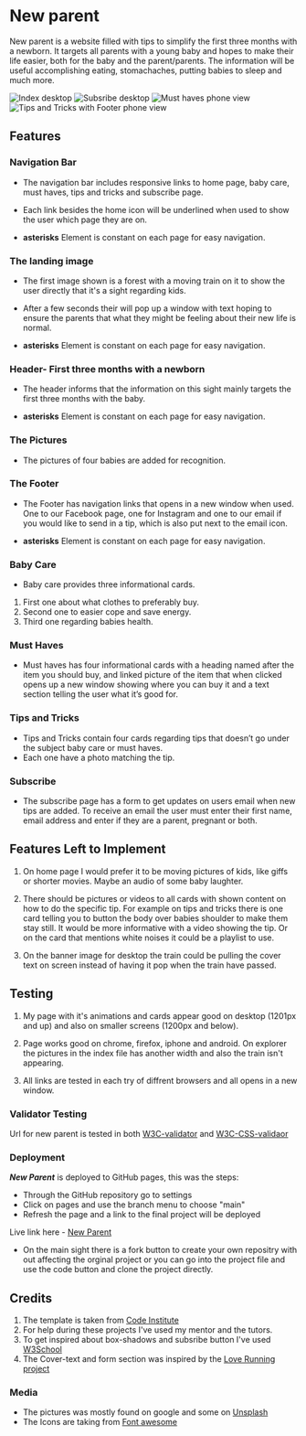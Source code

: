 # New parent

New parent is a website filled with tips to simplify the first three months with a newborn. It targets all parents with a young baby and hopes to make their life easier, both for the baby and the parent/parents. The information will be useful accomplishing eating, stomachaches, putting babies to sleep and much more.

<img src="assets/images/index-desktop.PNG" alt="Index desktop" title="Index desktop">
<img src="assets/images/subscribe-desktop.PNG" alt="Subsribe desktop" title="Subsribe desktop">
<img src="assets/images/must-haves-phone.PNG" alt="Must haves phone view" title="Must Haves phone view">
<img src="assets/images/tips-and-tricks-footer-phone.PNG" alt="Tips and Tricks with Footer phone view " title="Tips and Tricks phone view">

## Features

### Navigation Bar

* The navigation bar includes responsive links to home page, baby care, must haves, tips and tricks and subscribe page. 
* Each link besides the home icon will be underlined when used to show the user which page they are on.

* **asterisks** Element is constant on each page for easy navigation.

### The landing image

* The first image shown is a forest with a moving train on it to show the user directly that it's a sight regarding kids. 
* After a few seconds their will pop up a window with text hoping to ensure the parents that what they might be feeling about their new life is normal.  

* **asterisks** Element is constant on each page for easy navigation.

### Header- First three months with a newborn

* The header informs that the information on this sight mainly targets the first three months with the baby. 

* **asterisks** Element is constant on each page for easy navigation.

### The Pictures

* The pictures of four babies are added for recognition.

### The Footer

* The Footer has navigation links that opens in a new window when used. One to our Facebook page, one for Instagram and one to our email if you would like to send in a tip, which is also put next to the email icon.

* **asterisks** Element is constant on each page for easy navigation.

### Baby Care

* Baby care provides three informational cards. 

1. First one about what clothes to preferably buy. 
2. Second one to easier cope and save energy. 
3. Third one regarding babies health.

### Must Haves

* Must haves has four informational cards with a heading named after the item you should buy, and linked picture of the item that when clicked opens up a new window showing where you can buy it and a text section telling the user what it’s good for.

### Tips and Tricks 

* Tips and Tricks contain four cards regarding tips that doesn’t go under the subject baby care or must haves. 
* Each one have a photo matching the tip.

### Subscribe

* The subscribe page has a form to get updates on users email when new tips are added. To receive an email the user must enter their first name, email address and enter if they are a parent, pregnant or both.

## Features Left to Implement

1. On home page I would prefer it to be moving pictures of kids, like giffs or shorter movies. Maybe an audio of some baby laughter.

2. There should be pictures or videos to all cards with shown content on how to do the specific tip. For example on tips and tricks there is one card telling you to button the body over babies shoulder to make them stay still. It would be more informative with a video showing the tip. Or on the card that mentions white noises it could be a playlist to use.

3. On the banner image for desktop the train could be pulling the cover text on screen instead of having it pop when the train have passed.

## Testing

1. My page with it's animations and cards appear good on desktop (1201px and up) and also on smaller screens (1200px and below). 

2. Page works good on chrome, firefox, iphone and android. On explorer the pictures in the index file has another width and also the train isn't appearing.

3. All links are tested in each try of diffrent browsers and all opens in a new window.

### Validator Testing

Url for new parent is tested in both [W3C-validator](https://validator.w3.org/) and [W3C-CSS-validaor](http://jigsaw.w3.org/css-validator/validator?lang=sv&profile=css3svg&uri=https%3A%2F%2Fohdamnitsnikki.github.io%2Fnew-parent%2F&usermedium=all&vextwarning=&warning=1)

### Deployment 

**_New Parent_** is deployed to GitHub pages, this was the steps:
* Through the GitHub repository go to settings
* Click on pages and use the branch menu to choose "main"
* Refresh the page and a link to the final project will be deployed

Live link here - [New Parent](https://ohdamnitsnikki.github.io/new-parent/)

* On the main sight there is a fork button to create your own repositry with out affecting the orginal project or you can go into the project file and use the code button and clone the project directly.

## Credits

1. The template is taken from [Code Institute](https://github.com/Code-Institute-Org/gitpod-full-template)
2. For help during these projects I've used my mentor and the tutors.
3. To get inspired about box-shadows and subsribe button I've used [W3School](https://www.w3schools.com/)
4. The Cover-text and form section was inspired by the [Love Running project](https://code-institute-org.github.io/love-running-2.0/index.html)

### Media

* The pictures was mostly found on google and some on [Unsplash](https://unsplash.com/)
* The Icons are taking from [Font awesome](https://fontawesome.com/icons)
